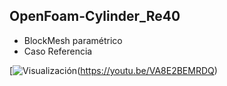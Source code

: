 ## OpenFoam-Cylinder_Re40

- BlockMesh paramétrico
- Caso Referencia

[![Visualización]()(https://youtu.be/VA8E2BEMRDQ)

